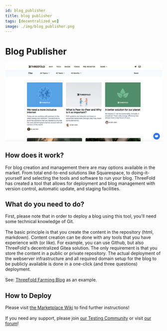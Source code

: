 ```yaml
---
id: blog_publisher
title: blog publisher
tags: [decentralized_we]
image: ./img/blog_publisher.png
---
```


# Blog Publisher

![](./img/blogpublisherexample.png)

## How does it work?

For blog creation and management there are may options available in the market. From total end-to-end solutions like Squarespace, to doing-it-yourself and selecting the tools and software to run your blog. ThreeFold has created a tool that allows for deployment and blog management with version control, automatic update, and staging facilities.

## What do you need to do?

First, please note that in order to deploy a blog using this tool, you'll need some technical knowledge of Git.
<br/>
<br/>
The basic principle is that you create the content in the repository (html, markdown). Content creation can be done with any tools that you have experience with (or like). For example, you can use Github, but also ThreeFold's decentralized Gitea solution. The only requirement is that you store the content in a public or private repository. The actual deployment of the webserver infrastructure and all required domain setup for the blog to be publicly available is done in a one-click (and three questions) deployment.
<br/>
<br/>
See: [ThreeFold Farming Blog](https://farming.threefold.io/blog) as an example.

## How to Deploy

Please visit [the Marketplace Wiki](https://threefold.io/info/cloud#/cloud__evdc_marketplace) to find further instructions!
<br/>
<br/>
If you need any support, please join [our Testing Community](https://bit.ly/tftesting) or visit [our forum](https://forum.threefold.io)!

<!-- 
### Deploy

create widget which does following,
widget needs to be here in iframe


- [ ] size: small/mid/large
  - small limited amount of visitors per month
  - large ...
- [ ] location (mention more locations coming soon)
  - Ghent
  - Vienna
- [ ] name
  - name as used in solution (in the webui and on web)
- [ ] domain (name is prefix of this)
  - ava.tf
  - 3x0.me
  - refit.earth
  - co30.org
  - ninja.tf
  - base.tf
  - tf9.io
- [ ] git url
  - check in wizard git url works
- [ ] sshkey yes/no
  - if yes, ask sshkey for remote login

  - always deploy on ipv6 public
  - always deploy on webgateway


## Manual

- link to manual (TODO: check good enough)

 -->
